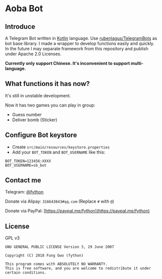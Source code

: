 Aoba Bot
======

## Introduce

A Telegram Bot written in [Kotlin](https://kotlinlang.org/) language. 
Use [rubenlagus/TelegramBots](https://github.com/rubenlagus/TelegramBots) as bot base library.
I made a wrapper to develop functions easily and quickly. 
In the future I may separate framework from this repository and publish under Apache 2.0 Licenses.

**Currently only support Chinese. It's inconvenient to support multi-language.**

## What functions it has now?

It's still in unstable development.

Now it has two games you can play in group:

- Guess number
- Deliver bomb (Sticker)

## Configure Bot keystore

- Create `src/main/resources/keystore.properties`
- Add your `BOT_TOKEN` and `BOT_USERNAME` like this:
```properties
BOT_TOKEN=123456:XXXX
BOT_USERNAME=sb_bot
```

## Contact me

Telegram: [@fython](https://t.me/fython)

Donate via Alipay: `316643843#qq.com` (Replace `#` with `@`)

Donate via PayPal: [https://paypal.me/fython](https://paypal.me/fython)

## License

GPL v3

```
GNU GENERAL PUBLIC LICENSE Version 3, 29 June 2007

Copyright (C) 2018 Fung Gwo (fython)

This program comes with ABSOLUTELY NO WARRANTY.
This is free software, and you are welcome to redistribute it under certain conditions.
```
